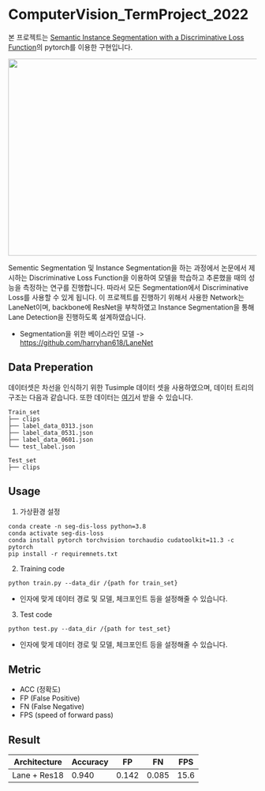 # ComputerVision_TermProject_2022

본 프로젝트는 [Semantic Instance Segmentation with a Discriminative Loss Function](https://arxiv.org/pdf/1708.02551)의 pytorch를 이용한 구현입니다.

<img src="https://user-images.githubusercontent.com/88313282/168066652-15097823-6b0e-40b2-b78f-c6d23661764f.png" width="700 " height="400">

Sementic Segmentation 및 Instance Segmentation을 하는 과정에서 논문에서 제시하는 Discriminative Loss Function을 이용하여 모델을 학습하고 추론했을 때의 성능을 측정하는 연구를 진행합니다. 따라서 모든 Segmentation에서 Discriminative Loss를 사용할 수 있게 됩니다. 이 프로젝트를 진행하기 위해서 사용한 Network는 LaneNet이며, backbone에 ResNet을 부착하였고 Instance Segmentation을 통해 Lane Detection을 진행하도록 설계하였습니다. 
* Segmentation을 위한 베이스라인 모델 -> https://github.com/harryhan618/LaneNet

## Data Preperation
데이터셋은 차선을 인식하기 위한 Tusimple 데이터 셋을 사용하였으며, 데이터 트리의 구조는 다음과 같습니다. 또한 데이터는 [여기](https://github.com/TuSimple/tusimple-benchmark/issues/3)서 받을 수 있습니다.
```
Train_set
├── clips
├── label_data_0313.json
├── label_data_0531.json
├── label_data_0601.json
└── test_label.json

Test_set
├── clips

```

## Usage
1. 가상환경 설정
```
conda create -n seg-dis-loss python=3.8
conda activate seg-dis-loss
conda install pytorch torchvision torchaudio cudatoolkit=11.3 -c pytorch
pip install -r requiremnets.txt
```
2. Training code
```
python train.py --data_dir /{path for train_set}
```
* 인자에 맞게 데이터 경로 및 모델, 체크포인트 등을 설정해줄 수 있습니다.
3. Test code
```
python test.py --data_dir /{path for test_set}
```
* 인자에 맞게 데이터 경로 및 모델, 체크포인트 등을 설정해줄 수 있습니다.

## Metric
- ACC (정확도)
- FP (False Positive)
- FN (False Negative)
- FPS (speed of forward pass)

## Result

|Architecture|Accuracy|FP|FN|FPS|
|-|-|-|-|-|
|Lane + Res18|0.940|0.142|0.085|15.6|
